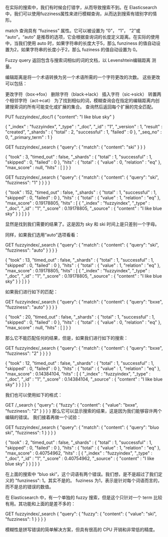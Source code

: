 在实际的搜索中，我们有时候会打错字，从而导致搜索不到。在 Elasticsearch 中，我们可以使用fuzziness属性来进行模糊查询，从而达到搜索有错别字的情形。

match 查询具有 “fuziness” 属性。它可以被设置为 “0”， “1”， “2”或 “auto”。“auto” 是推荐的选项，它会根据查询词的长度定义距离。在实际的使用中，当我们使用 auto 时，如果字符串的长度大于5，那么 funziness 的值自动设置为2，如果字符串的长度小于2，那么 fuziness 的值自动设置为 0。

Fuzzy query
返回包含与搜索词相似的词的文档，以 Levenshtein编辑距离 测量。

编辑距离是将一个术语转换为另一个术语所需的一个字符更改的次数。 这些更改可以包括：

更改字符（box→fox）
删除字符（black→lack）
插入字符（sic→sick）
转置两个相邻字符（act→cat）
为了找到相似的词，模糊查询会在指定的编辑距离内创建搜索词的所有可能变化或扩展的集合。 查询然后返回每个扩展的完全匹配。

PUT fuzzyindex/_doc/1
{
  "content": "I like blue sky"
}

{
  "_index" : "fuzzyindex",
  "_type" : "_doc",
  "_id" : "1",
  "_version" : 1,
  "result" : "created",
  "_shards" : {
    "total" : 2,
    "successful" : 1,
    "failed" : 0
  },
  "_seq_no" : 0,
  "_primary_term" : 1
}


GET fuzzyindex/_search
{
  "query": {
    "match": {
      "content": "ski"
    }
  }
}

{
  "took" : 3,
  "timed_out" : false,
  "_shards" : {
    "total" : 1,
    "successful" : 1,
    "skipped" : 0,
    "failed" : 0
  },
  "hits" : {
    "total" : {
      "value" : 0,
      "relation" : "eq"
    },
    "max_score" : null,
    "hits" : [ ]
  }
}



GET fuzzyindex/_search
{
  "query": {
    "match": {
      "content": {
        "query": "ski",
        "fuzziness": "1"
      }
    }
  }
}


{
  "took" : 152,
  "timed_out" : false,
  "_shards" : {
    "total" : 1,
    "successful" : 1,
    "skipped" : 0,
    "failed" : 0
  },
  "hits" : {
    "total" : {
      "value" : 1,
      "relation" : "eq"
    },
    "max_score" : 0.19178805,
    "hits" : [
      {
        "_index" : "fuzzyindex",
        "_type" : "_doc",
        "_id" : "1",
        "_score" : 0.19178805,
        "_source" : {
          "content" : "I like blue sky"
        }
      }
    ]
  }
}

显然是找到我们需要的结果了。这是因为 sky 和 ski 时间上是只差别一个字母。

同样，如果我们选用“auto”选项看看：

GET fuzzyindex/_search
{
  "query": {
    "match": {
      "content": {
        "query": "ski",
        "fuzziness": "auto"
      }
    }
  }
}


{
  "took" : 13,
  "timed_out" : false,
  "_shards" : {
    "total" : 1,
    "successful" : 1,
    "skipped" : 0,
    "failed" : 0
  },
  "hits" : {
    "total" : {
      "value" : 1,
      "relation" : "eq"
    },
    "max_score" : 0.19178805,
    "hits" : [
      {
        "_index" : "fuzzyindex",
        "_type" : "_doc",
        "_id" : "1",
        "_score" : 0.19178805,
        "_source" : {
          "content" : "I like blue sky"
        }
      }
    ]
  }
}


如果我们进行如下的匹配：

GET fuzzyindex/_search
{
  "query": {
    "match": {
      "content": {
        "query": "bxxe",
        "fuzziness": "auto"
      }
    }
  }
}

{
  "took" : 20,
  "timed_out" : false,
  "_shards" : {
    "total" : 1,
    "successful" : 1,
    "skipped" : 0,
    "failed" : 0
  },
  "hits" : {
    "total" : {
      "value" : 0,
      "relation" : "eq"
    },
    "max_score" : null,
    "hits" : [ ]
  }
}


那么它不能匹配任何的结果，但是，如果我们进行如下的搜索：

GET fuzzyindex/_search
{
  "query": {
    "match": {
      "content": {
        "query": "bxxe",
        "fuzziness": "2"
      }
    }
  }
}

{
  "took" : 12,
  "timed_out" : false,
  "_shards" : {
    "total" : 1,
    "successful" : 1,
    "skipped" : 0,
    "failed" : 0
  },
  "hits" : {
    "total" : {
      "value" : 1,
      "relation" : "eq"
    },
    "max_score" : 0.14384104,
    "hits" : [
      {
        "_index" : "fuzzyindex",
        "_type" : "_doc",
        "_id" : "1",
        "_score" : 0.14384104,
        "_source" : {
          "content" : "I like blue sky"
        }
      }
    ]
  }
}

我们也可以使用如下的格式：

GET /_search
{
    "query": {
        "fuzzy": {
            "content": {
                "value": "bxxe",
                "fuzziness": "2"
            }
        }
    }
}
那么它可以显示搜索的结果，这是因为我们能够容许两个编辑的错误。
我们接着再做一个试验：

GET fuzzyindex/_search
{
  "query": {
    "match": {
      "content": {
        "query": "bluo ski",
        "fuzziness": 1
      }
    }
  }
}

{
  "took" : 2,
  "timed_out" : false,
  "_shards" : {
    "total" : 1,
    "successful" : 1,
    "skipped" : 0,
    "failed" : 0
  },
  "hits" : {
    "total" : {
      "value" : 1,
      "relation" : "eq"
    },
    "max_score" : 0.40754962,
    "hits" : [
      {
        "_index" : "fuzzyindex",
        "_type" : "_doc",
        "_id" : "1",
        "_score" : 0.40754962,
        "_source" : {
          "content" : "I like blue sky"
        }
      }
    ]
  }
}


在上面的搜索中 “bluo ski”，这个词语有两个错误。我们想，是不是超过了我们定义的 "funziness": 1。其实不是的。 fuziness 为1，表示是针对每个词语而言的，而不是总的错误的数值。

在 Elasticsearch 中，有一个单独的 fuzzy 搜索，但是这个只针对一个 term 比较有用。其功能和上面的是差不多的：

GET fuzzyindex/_search
{
  "query": {
    "fuzzy": {
      "content": {
        "value": "ski",
        "fuzziness": 1
      }
    }
  }
}

模糊性是拼写错误的简单解决方案，但具有很高的 CPU 开销和非常低的精度。



